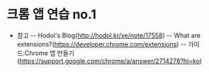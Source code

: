 # 크롬 앱 연습 no.1
* 참고
-- Hodol's Blog(http://hodol.kr/xe/note/17558)
-- What are extensions?(https://developer.chrome.com/extensions)
-- 가이드:Chrome 앱 만들기(https://support.google.com/chrome/a/answer/2714278?hl=ko)
